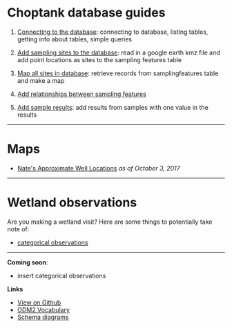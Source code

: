 # Choptank database guides

1. [Connecting to the database](https://palmerlab-umd.github.io/choptank-db/connect.html): connecting to database, listing tables, getting info about tables, simple queries

1. [Add sampling sites to the database](https://palmerlab-umd.github.io/choptank-db/insert-samplingfeatures.html): 
read in a google earth kmz file and add point locations as sites to the sampling features table

1. [Map all sites in database](https://palmerlab-umd.github.io/choptank-db/read-samplingfeatures.html): retrieve records from samplingfeatures table and make a map

1. [Add relationships between sampling features](https://palmerlab-umd.github.io/choptank-db/relate-samplingfeatures.html)

1. [Add sample results](https://palmerlab-umd.github.io/choptank-db/insert-sample-results.html): add results from samples with one value in the results

---

# Maps

* [Nate's Approximate Well Locations](https://palmerlab-umd.github.io/choptank-db/ApproxWellLoc.html) 
*as of October 3, 2017*

--- 

# Wetland observations

Are you making a wetland visit? Here are some things to potentially take note of:

* [categorical observations](https://palmerlab-umd.github.io/choptank-db/categorical-obs.html)



---
__Coming soon__:

* insert categorical observations

**Links**

* [View on Github](https://github.com/palmerlab-umd/choptank-db)
* [ODM2 Vocabulary](http://vocabulary.odm2.org/)
* [Schema diagrams](http://odm2.github.io/ODM2/schemas/ODM2_Current/diagrams/index.html)

